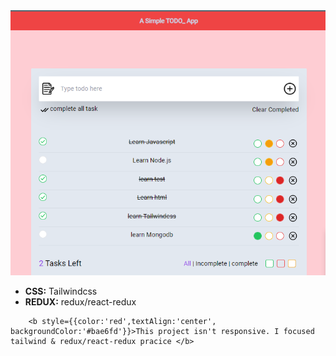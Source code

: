 
<img src="./Screenshot_3.png" alt="">

<ul>
        <li><b>CSS:</b> Tailwindcss</li>
        <li><b>REDUX:</b> redux/react-redux</li>
</ul>





        <b style={{color:'red',textAlign:'center', backgroundColor:'#bae6fd'}}>This project isn't responsive. I focused tailwind & redux/react-redux pracice </b>






